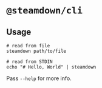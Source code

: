 # `@steamdown/cli`

## Usage

```shell
# read from file
steamdown path/to/file

# read from STDIN
echo "# Hello, World" | steamdown
```

Pass `--help` for more info.
